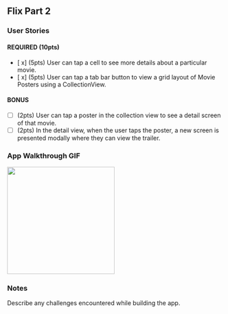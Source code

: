 ## Flix Part 2

### User Stories

#### REQUIRED (10pts)
- [ x] (5pts) User can tap a cell to see more details about a particular movie.
- [ x] (5pts) User can tap a tab bar button to view a grid layout of Movie Posters using a CollectionView.

#### BONUS
- [ ] (2pts) User can tap a poster in the collection view to see a detail screen of that movie.
- [ ] (2pts) In the detail view, when the user taps the poster, a new screen is presented modally where they can view the trailer.

### App Walkthrough GIF



<img src="![ezgif com-gif-maker (2)](https://user-images.githubusercontent.com/73719778/132409220-4abab476-e7ee-466f-895a-7d7ed5e257d1.gif)" width=250><br>

### Notes
Describe any challenges encountered while building the app.
